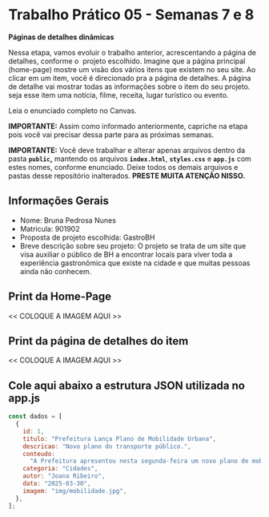 # Trabalho Prático 05 - Semanas 7 e 8

**Páginas de detalhes dinâmicas**

Nessa etapa, vamos evoluir o trabalho anterior, acrescentando a página de detalhes, conforme o  projeto escolhido. Imagine que a página principal (home-page) mostre um visão dos vários itens que existem no seu site. Ao clicar em um item, você é direcionado pra a página de detalhes. A página de detalhe vai mostrar todas as informações sobre o item do seu projeto. seja esse item uma notícia, filme, receita, lugar turístico ou evento.

Leia o enunciado completo no Canvas.

**IMPORTANTE:** Assim como informado anteriormente, capriche na etapa pois você vai precisar dessa parte para as próximas semanas.

**IMPORTANTE:** Você deve trabalhar e alterar apenas arquivos dentro da pasta **`public`,** mantendo os arquivos **`index.html`**, **`styles.css`** e **`app.js`** com estes nomes, conforme enunciado. Deixe todos os demais arquivos e pastas desse repositório inalterados. **PRESTE MUITA ATENÇÃO NISSO.**

## Informações Gerais

- Nome: Bruna Pedrosa Nunes
- Matricula: 901902
- Proposta de projeto escolhida: GastroBH
- Breve descrição sobre seu projeto: O projeto se trata de um site que visa auxiliar o público de BH a encontrar locais para viver toda a experiência gastronômica que existe na cidade e que muitas pessoas ainda não conhecem.

## Print da Home-Page

<< COLOQUE A IMAGEM AQUI >>

## Print da página de detalhes do item

<< COLOQUE A IMAGEM AQUI >>

## Cole aqui abaixo a estrutura JSON utilizada no app.js

```javascript
const dados = [
  {
    id: 1,
    titulo: "Prefeitura Lança Plano de Mobilidade Urbana",
    descricao: "Novo plano do transporte público.",
    conteudo:
      "A Prefeitura apresentou nesta segunda-feira um novo plano de mobilidade urbana.",
    categoria: "Cidades",
    autor: "Joana Ribeiro",
    data: "2025-03-30",
    imagem: "img/mobilidade.jpg",
  },
];
```
